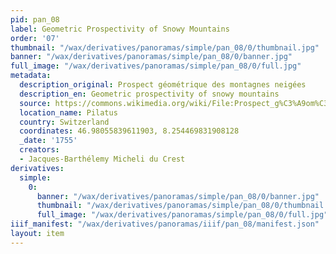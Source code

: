 ```yaml
---
pid: pan_08
label: Geometric Prospectivity of Snowy Mountains
order: '07'
thumbnail: "/wax/derivatives/panoramas/simple/pan_08/0/thumbnail.jpg"
banner: "/wax/derivatives/panoramas/simple/pan_08/0/banner.jpg"
full_image: "/wax/derivatives/panoramas/simple/pan_08/0/full.jpg"
metadata:
  description_original: Prospect géométrique des montagnes neigées
  description_en: Geometric prospectivity of snowy mountains
  source: https://commons.wikimedia.org/wiki/File:Prospect_g%C3%A9om%C3%A9trique.jpg
  location_name: Pilatus
  country: Switzerland
  coordinates: 46.98055839611903, 8.254469831908128
  _date: '1755'
  creators:
  - Jacques-Barthélemy Micheli du Crest
derivatives:
  simple:
    0:
      banner: "/wax/derivatives/panoramas/simple/pan_08/0/banner.jpg"
      thumbnail: "/wax/derivatives/panoramas/simple/pan_08/0/thumbnail.jpg"
      full_image: "/wax/derivatives/panoramas/simple/pan_08/0/full.jpg"
iiif_manifest: "/wax/derivatives/panoramas/iiif/pan_08/manifest.json"
layout: item
---
```

